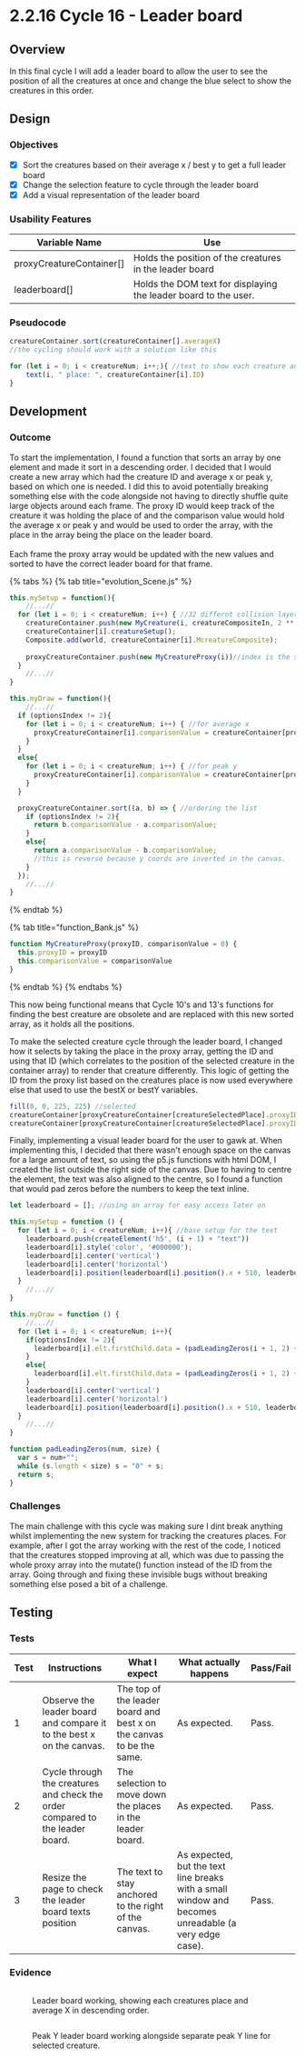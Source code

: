 # 2.2.16 Cycle 16 - Leader board

## Overview

In this final cycle I will add a leader board to allow the user to see the position of all the creatures at once and change the blue select to show the creatures in this order.

## Design

### Objectives&#x20;

* [x] Sort the creatures based on their average x / best y to get a full leader board
* [x] Change the selection feature to cycle through the leader board
* [x] Add a visual representation of the leader board

### Usability Features

| Variable Name             | Use                                                             |
| ------------------------- | --------------------------------------------------------------- |
| proxyCreatureContainer\[] | Holds the position of the creatures in the leader board         |
| leaderboard\[]            | Holds the DOM text for displaying the leader board to the user. |

### Pseudocode

```javascript
creatureContainer.sort(creatureContainer[].averageX)
//the cycling should work with a solution like this

for (let i = 0; i < creatureNum; i++;){ //text to show each creature and its place
    text(i, " place: ", creatureContainer[i].ID)
}
```

## Development

### Outcome

To start the implementation, I found a function that sorts an array by one element and made it sort in a descending order. I decided that I would create a new array which had the creature ID and average x or peak y, based on which one is needed. I did this to avoid potentially breaking something else with the code alongside not having to directly shuffle quite large objects around each frame. The proxy ID would keep track of the creature it was holding the place of and the comparison value would hold the average x or peak y and would be used to order the array, with the place in the array being the place on the leader board.\
\
Each frame the proxy array would be updated with the new values and sorted to have the correct leader board for that frame.

{% tabs %}
{% tab title="evolution_Scene.js" %}
```javascript
this.mySetup = function(){
    //...//
  for (let i = 0; i < creatureNum; i++) { //32 differnt collision layers is max due to bitmask, so thats 32 different creature limit
    creatureContainer.push(new MyCreature(i, creatureCompositeIn, 2 ** i))
    creatureContainer[i].creatureSetup();
    Composite.add(world, creatureContainer[i].McreatureComposite);
  
    proxyCreatureContainer.push(new MyCreatureProxy(i))//index is the same as the ID
  }
    //...//
}

this.myDraw = function(){
    //...//
  if (optionsIndex != 2){
    for (let i = 0; i < creatureNum; i++) { //for average x
      proxyCreatureContainer[i].comparisonValue = creatureContainer[proxyCreatureContainer[i].proxyID].averageX;
    }
  }
  else{
    for (let i = 0; i < creatureNum; i++) { //for peak y
      proxyCreatureContainer[i].comparisonValue = creatureContainer[proxyCreatureContainer[i].proxyID].bestY;
    }
  }

  proxyCreatureContainer.sort((a, b) => { //ordering the list
    if (optionsIndex != 2){
      return b.comparisonValue - a.comparisonValue;
    }
    else{
      return a.comparisonValue - b.comparisonValue;
      //this is reverse because y coords are inverted in the canvas.
    }
  });
    //...//
}
```
{% endtab %}

{% tab title="function_Bank.js" %}
```javascript
function MyCreatureProxy(proxyID, comparisonValue = 0) {
  this.proxyID = proxyID
  this.comparisonValue = comparisonValue
}
```
{% endtab %}
{% endtabs %}

This now being functional means that Cycle 10's and 13's functions for finding the best creature are obsolete and are replaced with this new sorted array, as it holds all the positions.

To make the selected creature cycle through the leader board, I changed how it selects by taking the place in the proxy array, getting the ID and using that ID (which correlates to the position of the selected creature in the container array) to render that creature differently. This logic of getting the ID from the proxy list based on the creatures place is now used everywhere else that used to use the bestX or bestY variables.

```javascript
fill(0, 0, 225, 225) //selected
creatureContainer[proxyCreatureContainer[creatureSelectedPlace].proxyID].show()
creatureContainer[proxyCreatureContainer[creatureSelectedPlace].proxyID].think(currentTimeScale);
```

Finally, implementing a visual leader board for the user to gawk at. When implementing this, I decided that there wasn't enough space on the canvas for a large amount of text, so using the p5.js functions with html DOM, I created the list outside the right side of the canvas. Due to having to centre the element, the text was also aligned to the centre, so I found a function that would pad zeros before the numbers to keep the text inline.

```javascript
let leaderboard = []; //using an array for easy access later on

this.mySetup = function () {
  for (let i = 0; i < creatureNum; i++){ //base setup for the text
    leaderboard.push(createElement('h5', (i + 1) + "text"))
    leaderboard[i].style('color', '#000000');
    leaderboard[i].center('vertical')
    leaderboard[i].center('horizontal')
    leaderboard[i].position(leaderboard[i].position().x + 510, leaderboard[i].position().y - (390 - 20 * i))
  }
    //...//
}

this.myDraw = function () {
    //...//
  for (let i = 0; i < creatureNum; i++){
    if(optionsIndex != 2){
      leaderboard[i].elt.firstChild.data = (padLeadingZeros(i + 1, 2) + ", Creature: " + padLeadingZeros((proxyCreatureContainer[i].proxyID + 1), 2) + ", At: "  + padLeadingZeros(parseInt(creatureContainer[proxyCreatureContainer[i].proxyID].averageX - startingPos), 4))
    }
    else{
      leaderboard[i].elt.firstChild.data = (padLeadingZeros(i + 1, 2) + ", Creature: " + padLeadingZeros((proxyCreatureContainer[i].proxyID + 1), 2) + ", At: "  + padLeadingZeros(parseInt((proxyCreatureContainer[i].comparisonValue * -1) + 800), 4))
    }
    leaderboard[i].center('vertical')
    leaderboard[i].center('horizontal')
    leaderboard[i].position(leaderboard[i].position().x + 510, leaderboard[i].position().y - (390 - 20 * i))
  }
    //...//
}

function padLeadingZeros(num, size) {
  var s = num+"";
  while (s.length < size) s = "0" + s;
  return s;
}
```

### Challenges

The main challenge with this cycle was making sure I dint break anything whilst implementing the new system for tracking the creatures places. For example, after I got the array working with the rest of the code, I noticed that the creatures stopped improving at all, which was due to passing the whole proxy array into the mutate() function instead of the ID from the array. Going through and fixing these invisible bugs without breaking something else posed a bit of a challenge.

## Testing

### Tests

| Test | Instructions                                                                  | What I expect                                                        | What actually happens                                                                                | Pass/Fail |
| ---- | ----------------------------------------------------------------------------- | -------------------------------------------------------------------- | ---------------------------------------------------------------------------------------------------- | --------- |
| 1    | Observe the leader board and compare it to the best x on the canvas.          | The top of the leader board and best x on the canvas to be the same. | As expected.                                                                                         | Pass.     |
| 2    | Cycle through the creatures and check the order compared to the leader board. | The selection to move down the places in the leader board.           | As expected.                                                                                         | Pass.     |
| 3    | Resize the page to check the leader board texts position                      | The text to stay anchored to the right of the canvas.                | As expected, but the text line breaks with a small window and becomes unreadable (a very edge case). | Pass.     |

### Evidence

<figure><img src="../.gitbook/assets/image.png" alt=""><figcaption><p>Leader board working, showing each creatures place and average X in descending order.</p></figcaption></figure>

<figure><img src="../.gitbook/assets/image (4).png" alt=""><figcaption><p>Peak Y leader board working alongside separate peak Y line for selected creature.</p></figcaption></figure>
